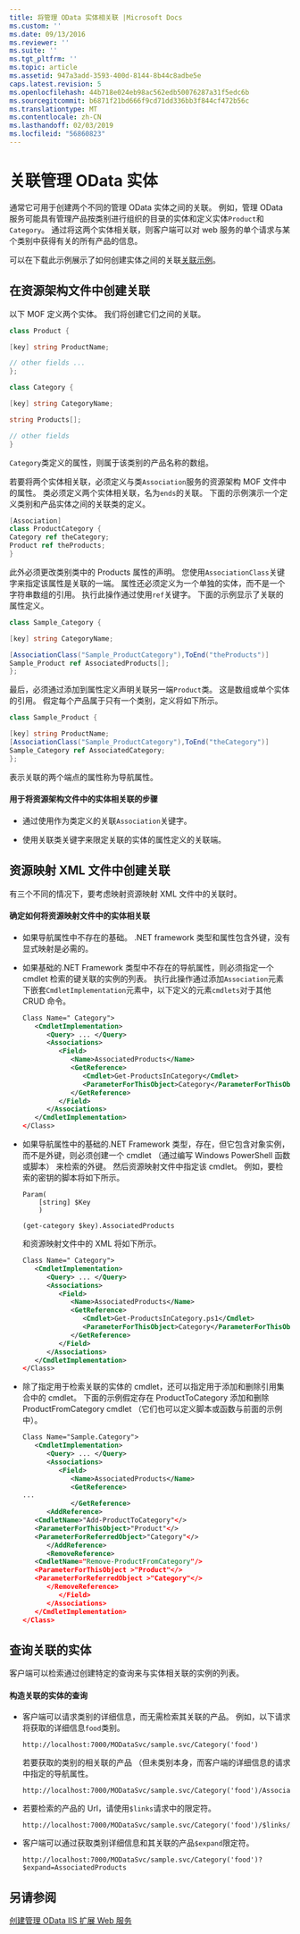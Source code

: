 ```yaml
---
title: 将管理 OData 实体相关联 |Microsoft Docs
ms.custom: ''
ms.date: 09/13/2016
ms.reviewer: ''
ms.suite: ''
ms.tgt_pltfrm: ''
ms.topic: article
ms.assetid: 947a3add-3593-400d-8144-8b44c8adbe5e
caps.latest.revision: 5
ms.openlocfilehash: 44b718e024eb98ac562edb50076287a31f5edc6b
ms.sourcegitcommit: b6871f21bd666f9cd71dd336bb3f844cf472b56c
ms.translationtype: MT
ms.contentlocale: zh-CN
ms.lasthandoff: 02/03/2019
ms.locfileid: "56860823"
---
```

# <a name="associating-management-odata-entities"></a>关联管理 OData 实体

通常它可用于创建两个不同的管理 OData 实体之间的关联。 例如，管理 OData 服务可能具有管理产品按类别进行组织的目录的实体和定义实体`Product`和`Category`。 通过将这两个实体相关联，则客户端可以对 web 服务的单个请求与某个类别中获得有关的所有产品的信息。

可以在下载此示例展示了如何创建实体之间的关联[关联示例](https://code.msdn.microsoft.com:443/windowsdesktop/Association-sample-0f0fa87e)。

## <a name="creating-the-association-in-the-resource-schema-file"></a>在资源架构文件中创建关联

以下 MOF 定义两个实体。 我们将创建它们之间的关联。

```csharp
class Product {

[key] string ProductName;

// other fields ...
};

class Category {

[key] string CategoryName;

string Products[];

// other fields
}
```

`Category`类定义的属性，则属于该类别的产品名称的数组。

若要将两个实体相关联，必须定义与类`Association`服务的资源架构 MOF 文件中的属性。 类必须定义两个实体相关联，名为`ends`的关联。 下面的示例演示一个定义类别和产品实体之间的关联类的定义。

```csharp
[Association]
class ProductCategory {
Category ref theCategory;
Product ref theProducts;
}
```

此外必须更改类别类中的 Products 属性的声明。 您使用`AssociationClass`关键字来指定该属性是关联的一端。 属性还必须定义为一个单独的实体，而不是一个字符串数组的引用。 执行此操作通过使用`ref`关键字。 下面的示例显示了关联的属性定义。

```csharp
class Sample_Category {

[key] string CategoryName;

[AssociationClass("Sample_ProductCategory"),ToEnd("theProducts")]
Sample_Product ref AssociatedProducts[];
};
```

最后，必须通过添加到属性定义声明关联另一端`Product`类。 这是数组或单个实体的引用。 假定每个产品属于只有一个类别，定义将如下所示。

```csharp
class Sample_Product {

[key] string ProductName;
[AssociationClass("Sample_ProductCategory"),ToEnd("theCategory")]
Sample_Category ref AssociatedCategory;
};
```

表示关联的两个端点的属性称为导航属性。

#### <a name="steps-for-associating-entities-in-the-resource-schema-file"></a>用于将资源架构文件中的实体相关联的步骤

- 通过使用作为类定义的关联`Association`关键字。

- 使用关联类关键字来限定关联的实体的属性定义的关联端。

## <a name="creating-the-association-in-the-resource-mapping-xml-file"></a>资源映射 XML 文件中创建关联

有三个不同的情况下，要考虑映射资源映射 XML 文件中的关联时。

#### <a name="determining-how-to-associate-entities-in-the-resource-mapping-file"></a>确定如何将资源映射文件中的实体相关联

- 如果导航属性中不存在的基础。 .NET framework 类型和属性包含外键，没有显式映射是必需的。

- 如果基础的.NET Framework 类型中不存在的导航属性，则必须指定一个 cmdlet 检索的键关联的实例的列表。 执行此操作通过添加`Association`元素下嵌套`CmdletImplementation`元素中，以下定义的元素`cmdlets`对于其他 CRUD 命令。

  ```xml
  Class Name=" Category">
     <CmdletImplementation>
        <Query> ... </Query>
        <Associations>
           <Field>
              <Name>AssociatedProducts</Name>
              <GetReference>
                 <Cmdlet>Get-ProductsInCategory</Cmdlet>
                 <ParameterForThisObject>Category</ParameterForThisObject>
              </GetReference>
           </Field>
        </Associations>
     </CmdletImplementation>
  </Class>
  ```

- 如果导航属性中的基础的.NET Framework 类型，存在，但它包含对象实例，而不是外键，则必须创建一个 cmdlet （通过编写 Windows PowerShell 函数或脚本） 来检索的外键。 然后资源映射文件中指定该 cmdlet。 例如，要检索的密钥的脚本将如下所示。

  ```
  Param(
      [string] $Key
      )

  (get-category $key).AssociatedProducts

  ```

  和资源映射文件中的 XML 将如下所示。

  ```xml
  Class Name=" Category">
     <CmdletImplementation>
        <Query> ... </Query>
        <Associations>
           <Field>
              <Name>AssociatedProducts</Name>
              <GetReference>
                 <Cmdlet>Get-ProductsInCategory.ps1</Cmdlet>
                 <ParameterForThisObject>Category</ParameterForThisObject>
              </GetReference>
           </Field>
        </Associations>
     </CmdletImplementation>
  </Class>
  ```

- 除了指定用于检索关联的实体的 cmdlet，还可以指定用于添加和删除引用集合中的 cmdlet。 下面的示例假定存在 ProductToCategory 添加和删除 ProductFromCategory cmdlet （它们也可以定义脚本或函数与前面的示例中）。

  ```xml
  Class Name="Sample.Category">
     <CmdletImplementation>
        <Query> ... </Query>
        <Associations>
           <Field>
              <Name>AssociatedProducts</Name>
              <GetReference>
  ...
              </GetReference>
        <AddReference>
     <CmdletName>"Add-ProductToCategory"</>
     <ParameterForThisObject>"Product"</>
     <ParameterForReferredObject>"Category"</>
        </AddReference>
        <RemoveReference>
     <CmdletName="Remove-ProductFromCategory"/>
     <ParameterForThisObject >"Product"</>
     <ParameterForReferredObject >"Category"</>
        </RemoveReference>
           </Field>
        </Associations>
     </CmdletImplementation>
  </Class>
  ```

## <a name="querying-associated-entities"></a>查询关联的实体

客户端可以检索通过创建特定的查询来与实体相关联的实例的列表。

#### <a name="constructing-queries-for-associated-entities"></a>构造关联的实体的查询

- 客户端可以请求类别的详细信息，而无需检索其关联的产品。 例如，以下请求将获取的详细信息`food`类别。

  ```
  http://localhost:7000/MODataSvc/sample.svc/Category('food')
  ```

  若要获取的类别的相关联的产品 （但未类别本身，而客户端的详细信息的请求中指定的导航属性。

  ```
  http://localhost:7000/MODataSvc/sample.svc/Category('food')/AssociatedProducts
  ```

- 若要检索的产品的 Url，请使用`$links`请求中的限定符。

  ```
  http://localhost:7000/MODataSvc/sample.svc/Category('food')/$links/AssociatedProducts
  ```

- 客户端可以通过获取类别详细信息和其关联的产品`$expand`限定符。

  ```
  http://localhost:7000/MODataSvc/sample.svc/Category('food')?$expand=AssociatedProducts
  ```

## <a name="see-also"></a>另请参阅

[创建管理 OData IIS 扩展 Web 服务](./creating-a-management-odata-web-service.md)